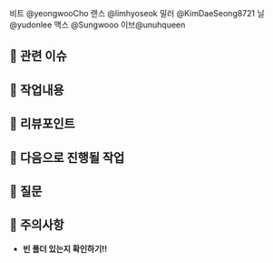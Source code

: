 <!-- reviewers 추가할 때 참고! -->
비트 @yeongwooCho 랜스 @limhyoseok 밀러 @KimDaeSeong8721 닐 @yudonlee 맥스 @Sungwooo 이브@unuhqueen

## 🍏 관련 이슈
<!-- 해당 PR과 관련된 이슈를 링크해주세요. -->

## 🍏 작업내용
<!-- 작업 내용과 이미지를 첨부해주세요. -->

## 🍏 리뷰포인트
<!-- 리뷰가 필요한 포인트와 해당 되는 커밋을 링크로 걸어주세요. -->

## 🍏 다음으로 진행될 작업
<!-- - [ ] 다음으로 할 일을 적어주세요. -->

## 🍏 질문
<!-- PR 과정에서 생긴 질문을 적어주세요. -->

## 🍏 주의사항
- **빈 폴더 있는지 확인하기!!**
